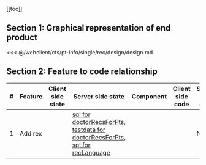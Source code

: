 [[toc]]

## Section 1: Graphical representation of end product

<<< @/webclient/cts/pt-info/single/rec/design/design.md

## Section 2: Feature to code relationship

| #   | Feature | Client side state | Server side state                                                                                                                                                                                                                                                                                                                                                                                                                                                                                                                           | Component | Client side code | Server side code |
| --- | ------- | ----------------- | ------------------------------------------------------------------------------------------------------------------------------------------------------------------------------------------------------------------------------------------------------------------------------------------------------------------------------------------------------------------------------------------------------------------------------------------------------------------------------------------------------------------------------------------- | --------- | ---------------- | ---------------- |
| 1   | Add rex |                   | [sql for doctorRecsForPts](https://github.com/savantcare/emr/blob/master/webclient/cts/pt-info/single/rec/db/structure/sc_rec/doctorRecsForPts/structure-gen-on-2020-07-01.sql), [testdata for doctorRecsForPts](https://github.com/savantcare/emr/blob/master/webclient/cts/pt-info/single/rec/db/structure/sc_rec/doctorRecsForPts/testdata-gen-on-2020-07-01.sql), [sql for recLanguage](https://github.com/savantcare/emr/blob/master/webclient/cts/pt-info/single/rec/db/structure/sc_rec/recLanguage/structure-gen-on-2020-07-01.sql) |           |                  | None             |

